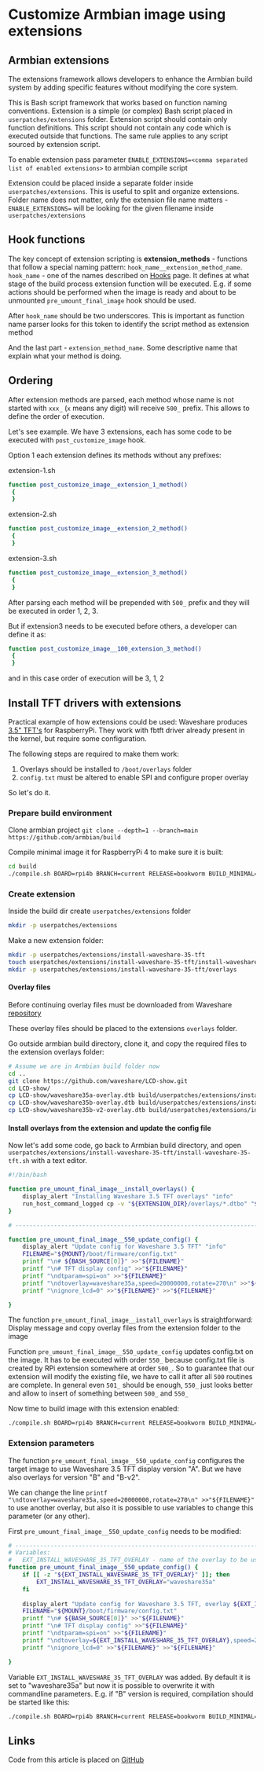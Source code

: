 # Customize Armbian image using extensions

## Armbian extensions

The extensions framework allows developers to enhance the Armbian build system by adding specific features without modifying the core system.

This is Bash script framework that works based on function naming conventions. Extension is a simple (or complex) Bash script placed in `userpatches/extensions` folder. Extension script should contain only function definitions. This script should not contain any code which is executed outside that functions. The same rule applies to any script sourced by extension script.

To enable extension pass parameter `ENABLE_EXTENSIONS=<comma separated list of enabled extensions>` to armbian compile script

Extension could be placed inside a separate folder inside `userpatches/extensions`. This is useful to split and organize extensions. Folder name does not matter, only the extension file name matters - `ENABLE_EXTENSIONS=` will be looking for the given filename inside `userpatches/extensions`  

## Hook functions

The key concept of extension scripting is **extension_methods** - functions that follow a special naming pattern: `hook_name__extension_method_name`.
`hook_name` - one of the names described on [Hooks](https://docs.armbian.com/Developer-Guide_Extensions-Hooks/) page. It defines at what stage of the build process extension function will be executed. E.g. if some actions should be performed when the image is ready and about to be unmounted `pre_umount_final_image` hook should be used.

After `hook_name` should be two underscores. This is important as function name parser looks for this token to identify the script method as extension method

And the last part - `extension_method_name`. Some descriptive name that explain what your method is doing.

## Ordering

After extension methods are parsed, each method whose name is not started with `xxx_` (`x` means any digit) will receive `500_` prefix. This allows to define the order of execution. 

Let's see example. We have 3 extensions, each has some code to be executed with `post_customize_image` hook.

Option 1 each extension defines its methods without any prefixes:

extension-1.sh
``` Bash
function post_customize_image__extension_1_method()
 {
 }
```

extension-2.sh

``` Bash
function post_customize_image__extension_2_method()
 {
 }
```
extension-3.sh
``` Bash
function post_customize_image__extension_3_method()
 {
 }
```

After parsing each method will be prepended with `500_` prefix and they will be executed in order 1, 2, 3.

But if extension3 needs to be executed before others, a developer can define it as:
``` Bash
function post_customize_image__100_extension_3_method()
 {
 }
```
and in this case order of execution will be 3, 1, 2

## Install TFT drivers with extensions

Practical example of how extensions could be used: Waveshare produces [3.5" TFT's](https://www.waveshare.com/wiki/3.5inch_RPi_LCD_(A)) for RaspberryPi. They work with fbtft driver already present in the kernel, but require some configuration. 

The following steps are required to make them work:

1. Overlays should be installed to `/boot/overlays` folder
2. `config.txt` must be altered to enable SPI and configure proper overlay

So let's do it.

### Prepare build environment

Clone armbian project `git clone --depth=1 --branch=main https://github.com/armbian/build`

Compile minimal image it for RaspberryPi 4 to make sure it is built:
``` Bash
cd build
./compile.sh BOARD=rpi4b BRANCH=current RELEASE=bookworm BUILD_MINIMAL=yes BUILD_DESKTOP=no KERNEL_CONFIGURE=prebuilt 
```

### Create extension

Inside the build dir create `userpatches/extensions` folder
``` Bash
mkdir -p userpatches/extensions
```
Make a new extension folder:
``` Bash
mkdir -p userpatches/extensions/install-waveshare-35-tft
touch userpatches/extensions/install-waveshare-35-tft/install-waveshare-35-tft.sh
mkdir -p userpatches/extensions/install-waveshare-35-tft/overlays
```

#### Overlay files

Before continuing overlay files must be downloaded from Waveshare [repository](https://github.com/waveshare/LCD-show)

These overlay files should be placed to the extensions `overlays` folder.

Go outside armbian build directory, clone it, and copy the required files to the extension overlays folder:
``` Bash
# Assume we are in Armbian build folder now
cd ..
git clone https://github.com/waveshare/LCD-show.git
cd LCD-show/
cp LCD-show/waveshare35a-overlay.dtb build/userpatches/extensions/install-waveshare-35-tft/overlays/waveshare35a.dtbo
cp LCD-show/waveshare35b-overlay.dtb build/userpatches/extensions/install-waveshare-35-tft/overlays/waveshare35b.dtbo
cp LCD-show/waveshare35b-v2-overlay.dtb build/userpatches/extensions/install-waveshare-35-tft/overlays/waveshare35b-v2.dtbo

```

#### Install overlays from the extension and update the config file

Now let's add some code, go back to Armbian build directory, and open `userpatches/extensions/install-waveshare-35-tft/install-waveshare-35-tft.sh` with a text editor.

``` Bash
#!/bin/bash

function pre_umount_final_image__install_overlays() {
    display_alert "Installing Waveshare 3.5 TFT overlays" "info"
    run_host_command_logged cp -v "${EXTENSION_DIR}/overlays/*.dtbo" "${MOUNT}/boot/firmware/overlays"
}

# ---------------------------------------------------------------------------------------------------

function pre_umount_final_image__550_update_config() {
    display_alert "Update config for Waveshare 3.5 TFT" "info"
    FILENAME="${MOUNT}/boot/firmware/config.txt"
    printf "\n# ${BASH_SOURCE[0]}" >>"${FILENAME}"
    printf "\n# TFT display config" >>"${FILENAME}"
    printf "\ndtparam=spi=on" >>"${FILENAME}"
    printf "\ndtoverlay=waveshare35a,speed=20000000,rotate=270\n" >>"${FILENAME}"
    printf "\nignore_lcd=0" >>"${FILENAME}" >>"${FILENAME}"

}
```
The function `pre_umount_final_image__install_overlays` is straightforward:  Display message and copy overlay files from the extension folder to the image

Function `pre_umount_final_image__550_update_config` updates config.txt on the image. It has to be executed with order `550_` because config.txt file is created by RPi extension somewhere at order `500_`. So to guarantee that our extension will modify the existing file, we have to call it after all `500` routines are complete. In general even `501_` should be enough, `550_` just looks better and allow to insert of something between `500_` and `550_` 

Now time to build image with this extension enabled:
``` Bash
./compile.sh BOARD=rpi4b BRANCH=current RELEASE=bookworm BUILD_MINIMAL=yes BUILD_DESKTOP=no KERNEL_CONFIGURE=prebuilt ENABLE_EXTENSIONS=install-waveshare-35-tft
```

### Extension parameters

The function `pre_umount_final_image__550_update_config` configures the target image to use Waveshare 3.5 TFT display version "A". But we have also overlays for version "B" and "B-v2".

We can change the line `printf "\ndtoverlay=waveshare35a,speed=20000000,rotate=270\n" >>"${FILENAME}"` to use another overlay, but also it is possible to use variables to change this parameter (or any other).

First `pre_umount_final_image__550_update_config` needs to be modified:

``` Bash
# ---------------------------------------------------------------------------------------------------
# Variables:
#   EXT_INSTALL_WAVESHARE_35_TFT_OVERLAY - name of the overlay to be used in config.txt
function pre_umount_final_image__550_update_config() {
    if [[ -z "${EXT_INSTALL_WAVESHARE_35_TFT_OVERLAY}" ]]; then
        EXT_INSTALL_WAVESHARE_35_TFT_OVERLAY="waveshare35a"
    fi
    
    display_alert "Update config for Waveshare 3.5 TFT, overlay ${EXT_INSTALL_WAVESHARE_35_TFT_OVERLAY}" "info"
    FILENAME="${MOUNT}/boot/firmware/config.txt"
    printf "\n# ${BASH_SOURCE[0]}" >>"${FILENAME}"
    printf "\n# TFT display config" >>"${FILENAME}"
    printf "\ndtparam=spi=on" >>"${FILENAME}"
    printf "\ndtoverlay=${EXT_INSTALL_WAVESHARE_35_TFT_OVERLAY},speed=20000000,rotate=270\n" >>"${FILENAME}"
    printf "\nignore_lcd=0" >>"${FILENAME}" >>"${FILENAME}"

}
```
Variable `EXT_INSTALL_WAVESHARE_35_TFT_OVERLAY` was added. By default it is set to "waveshare35a" but now it is possible to overwrite it with commandline parameters. E.g. if "B" version is required, compilation should be started like this:

``` Bash
./compile.sh BOARD=rpi4b BRANCH=current RELEASE=bookworm BUILD_MINIMAL=yes BUILD_DESKTOP=no KERNEL_CONFIGURE=prebuilt ENABLE_EXTENSIONS=install-waveshare-35-tft EXT_INSTALL_WAVESHARE_35_TFT_OVERLAY="waveshare35b-v2"
```

## Links

Code from this article is placed on [GitHub](https://github.com/pavlot-scriptec/scriptec-armbian-ext-waveshare-35tft)
